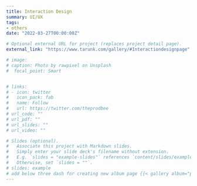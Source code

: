 ```yaml
---
title: Interaction Design
summary: UI/UX
tags:
- others
date: "2022-03-27T00:00:00Z"

# Optional external URL for project (replaces project detail page).
external_link: "https://www.tarunk.com/gallery/#Interactiondesignpage"

# image:
# caption: Photo by rawpixel on Unsplash
#  focal_point: Smart


# links:
# - icon: twitter
#   icon_pack: fab
#   name: Follow
#   url: https://twitter.com/theprodbee
# url_code: ""
# url_pdf: ""
# url_slides: ""
# url_video: ""

# Slides (optional).
#   Associate this project with Markdown slides.
#   Simply enter your slide deck's filename without extension.
#   E.g. `slides = "example-slides"` references `content/slides/example-slides.md`.
#   Otherwise, set `slides = ""`.
# slides: example
# add below three dash for creating new album page {{< gallery album="photography" >}}
---
```

